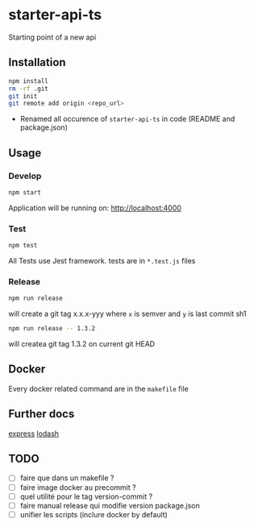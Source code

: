 # starter-api-ts

Starting point of a new api

## Installation
```sh
npm install
rm -rf .git
git init
git remote add origin <repo_url>
```
* Renamed all occurence of `starter-api-ts` in code (README and package.json)

## Usage

### Develop
```sh
npm start
```
Application will be running on: [http://localhost:4000](http://localhost:4000)

### Test
```sh
npm test
```
All Tests use Jest framework. tests are in  `*.test.js` files

### Release
```sh
npm run release
```
will create a git tag x.x.x-yyy where `x` is semver and `y` is last commit sh1

```sh
npm run release -- 1.3.2
```
will createa git tag 1.3.2 on current git HEAD

## Docker
Every docker related command are in the `makefile` file

## Further docs
[express](http://expressjs.com/en/4x/api.html)
[lodash](https://lodash.com/docs)

## TODO
- [ ] faire que dans un makefile ?
- [ ] faire image docker au precommit ?
- [ ] quel utilité pour le tag version-commit ?
- [ ] faire manual release qui modifie version package.json
- [ ] unifier les scripts (inclure docker by default)
